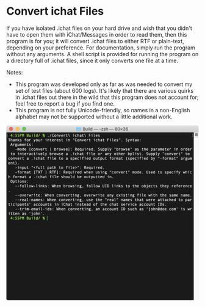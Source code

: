 # Convert ichat Files
If you have isolated .ichat files on your hard drive and wish that you didn't have to open them with iChat/Messages in order to read them, then this program is for you; it will convert .ichat files to either RTF or plain-text, depending on your preference. For documentation, simply run the program without any arguments. A shell script is provided for running the program on a directory full of .ichat files, since it only converts one file at a time.

Notes:
- This program was developed only as far as was needed to convert my set of test files (about 600 logs).  It's likely that there are various quirks in .ichat files out there in the wild that this program does not account for; feel free to report a bug if you find one.
- This program is not fully Unicode-friendly, so names in a non-English alphabet may not be supported without a little additional work.

![Preview](https://github.com/Iritscen/convert-ichat-files/blob/master/preview.jpg)